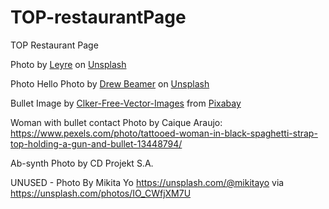 # TOP-restaurantPage
TOP Restaurant Page

Photo by <a href="https://unsplash.com/@leyy?utm_content=creditCopyText&utm_medium=referral&utm_source=unsplash">Leyre</a> on <a href="https://unsplash.com/photos/71SHXwBLp5w?utm_content=creditCopyText&utm_medium=referral&utm_source=unsplash">Unsplash</a>
  

Photo Hello
Photo by <a href="https://unsplash.com/@dbeamer_jpg?utm_content=creditCopyText&utm_medium=referral&utm_source=unsplash">Drew Beamer</a> on <a href="https://unsplash.com/photos/3SIXZisims4?utm_content=creditCopyText&utm_medium=referral&utm_source=unsplash">Unsplash</a>

  
Bullet
Image by <a href="https://pixabay.com/users/clker-free-vector-images-3736/?utm_source=link-attribution&utm_medium=referral&utm_campaign=image&utm_content=308915">Clker-Free-Vector-Images</a> from <a href="https://pixabay.com//?utm_source=link-attribution&utm_medium=referral&utm_campaign=image&utm_content=308915">Pixabay</a>

Woman with bullet contact
Photo by Caique Araujo: https://www.pexels.com/photo/tattooed-woman-in-black-spaghetti-strap-top-holding-a-gun-and-bullet-13448794/

Ab-synth
Photo by CD Projekt S.A. 

UNUSED - Photo
By Mikita Yo https://unsplash.com/@mikitayo via https://unsplash.com/photos/IO_CWfjXM7U